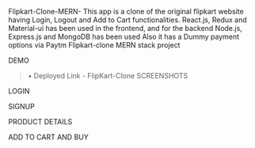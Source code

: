 Flipkart-Clone-MERN-
This app is a clone of the original flipkart website having Login, Logout and Add to Cart functionalities. React.js, Redux and Material-ui has been used in the frontend, and for the backend Node.js, Express.js and MongoDB has been used Also it has a Dummy payment options via Paytm
Flipkart-clone
MERN stack project

DEMO
> • Deployed Link - FlipKart-Clone
SCREENSHOTS


LOGIN


SIGNUP


PRODUCT DETAILS


ADD TO CART AND BUY
